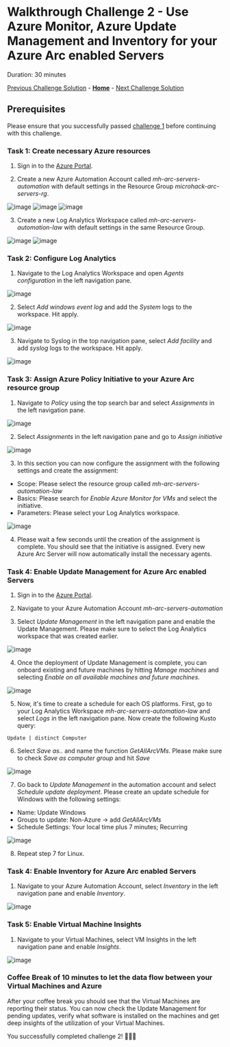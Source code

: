 # Walkthrough Challenge 2 - Use Azure Monitor, Azure Update Management and Inventory for your Azure Arc enabled Servers

Duration: 30 minutes

[Previous Challenge Solution](../challenge-1/solution.md) - **[Home](../../Readme.md)** - [Next Challenge Solution](../challenge-3/solution.md)

## Prerequisites

Please ensure that you successfully passed [challenge 1](../../Readme.md#challenge-1) before continuing with this challenge.

### Task 1: Create necessary Azure resources

1. Sign in to the [Azure Portal](https://portal.azure.com/).

2. Create a new Azure Automation Account called *mh-arc-servers-automation* with default settings in the Resource Group *microhack-arc-servers-rg*.

![image](./img/2_CreateAutomationAccount.png)
![image](./img/3_CreateAutomationAccount.png)
![image](./img/4_CreateAutomationAccount.png)

3. Create a new Log Analytics Workspace called *mh-arc-servers-automation-law* with default settings in the same Resource Group.

![image](./img/5_CreateLAW.png)
![image](./img/6_CreateLAW.png)


### Task 2: Configure Log Analytics

1. Navigate to the Log Analytics Workspace and open *Agents configuration* in the left navigation pane.

![image](./img/7_agent_configuration.png)

2. Select *Add windows event log* and add the *System* logs to the workspace. Hit apply.

![image](./img/8_win_system.png)

3. Navigate to Syslog in the top navigation pane, select *Add facility* and add *syslog* logs to the workspace. Hit apply.

![image](./img/9_syslog.png)

### Task 3: Assign Azure Policy Initiative to your Azure Arc resource group

1. Navigate to *Policy* using the top search bar and select *Assignments* in the left navigation pane.

![image](./img/23_azure_policy.png)

2. Select *Assignments* in the left navigation pane and go to *Assign initiative*

![image](./img/24_assignments.png)

3. In this section you can now configure the assignment with the following settings and create the assignment:

- Scope: Please select the resource group called *mh-arc-servers-automation-law*
- Basics: Please search for *Enable Azure Monitor for VMs* and select the initiative.
- Parameters: Please select your Log Analytics workspace.

![image](./img/25_basic_settings_initiative.png)

4. Please wait a few seconds until the creation of the assignment is complete. You should see that the initiative is assigned. Every new Azure Arc Server will now automatically install the necessary agents. 

### Task 4: Enable Update Management for Azure Arc enabled Servers

1. Sign in to the [Azure Portal](https://portal.azure.com/).

2. Navigate to your Azure Automation Account *mh-arc-servers-automation*

3. Select *Update Management* in the left navigation pane and enable the Update Management. Please make sure to select the Log Analytics workspace that was created earlier. 

![image](./img/4_enable_update_mgmt.png)

4. Once the deployment of Update Management is complete, you can onboard existing and future machines by hitting *Manage machines* and selecting *Enable on all available machines and future machines*.

![image](./img/5_manage_machines.png)

5. Now, it's time to create a schedule for each OS platforms. First, go to your Log Analytics Workspace *mh-arc-servers-automation-law* and select *Logs* in the left navigation pane. Now create the following Kusto query:

```
Update | distinct Computer
```

6. Select *Save as..* and name the function *GetAllArcVMs*. Please make sure to check *Save as computer group* and hit *Save*

![image](./img/6_create_function.png)

7. Go back to *Update Management* in the automation account and select *Schedule update deployment*. Please create an update schedule for Windows with the following settings:

- Name: Update Windows
- Groups to update: Non-Azure -> add *GetAllArcVMs*
- Schedule Settings: Your local time plus 7 minutes; Recurring

![image](./img/7_schedule.png)

8. Repeat step 7 for Linux.

### Task 4: Enable Inventory for Azure Arc enabled Servers

1. Navigate to your Azure Automation Account, select *Inventory* in the left navigation pane and enable *Inventory*.

![image](./img/8_enable_inventory.png)


### Task 5: Enable Virtual Machine Insights

1. Navigate to your Virtual Machines, select VM Insights in the left navigation pane and enable *Insights*.

![image](./img/9_Enable_VM_Insights.png)


### Coffee Break of 10 minutes to let the data flow between your Virtual Machines and Azure

After your coffee break you should see that the Virtual Machines are reporting their status. You can now check the Update Management for pending updates, verify what software is installed on the machines and get deep insights of the utilization of your Virtual Machines. 


You successfully completed challenge 2! 🚀🚀🚀